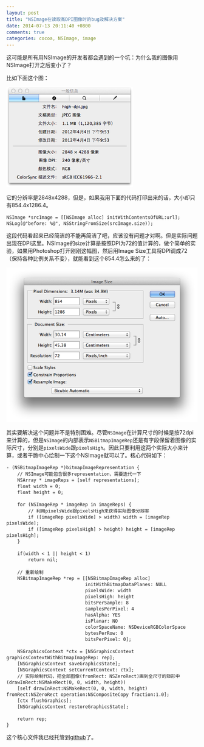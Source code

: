 ```yaml
---
layout: post
title: "NSImage在读取高DPI图像时的bug及解决方案"
date: 2014-07-13 20:11:40 +0800
comments: true
categories: cocoa, NSImage, image
---
```

这可能是所有用NSImage的开发者都会遇到的一个坑：为什么我的图像用NSImage打开之后变小了？

比如下面这个图：

![Image Size with High DPI](/assets/high-dpi-image-size.png)

它的分辨率是2848x4288，但是，如果我用下面的代码打印出来的话，大小却只有854.4x1286.4。

``` objc
NSImage *srcImage = [[NSImage alloc] initWithContentsOfURL:url];
NSLog(@"before: %@", NSStringFromSize(srcImage.size));
```

这段代码看起来已经简洁的不能再简洁了吧，应该没有问题才对啊。但是实际问题出现在DPI这里。NSImage的size计算是按照DPI为72的值计算的，做个简单的实验，如果用Photoshop打开刚刚这幅图，然后用Image Size工具将DPI调成72（保持各种比例关系不变），就能看到这个854.4怎么来的了：

![Change DPI](/assets/try-to-change-dpi-with-photoshop.png)

其实要解决这个问题并不是特别困难。尽管`NSImage`在计算尺寸的时候是按72dpi来计算的，但是`NSImage`的内部表示`NSBitmapImageRep`还是有字段保留着图像的实际尺寸，分别是`pixelsWide`跟`pixelsHigh`。因此只要利用这两个实际大小来计算，或者干脆中心绘制一下这个NSImage就可以了。核心代码如下：

``` objc
- (NSBitmapImageRep *)bitmapImageRepresentation {
    // NSImage可能包含很多representation，需要迭代一下
    NSArray * imageReps = [self representations];
    float width = 0;
    float height = 0;

    for (NSImageRep * imageRep in imageReps) {
        // 利用pixelsWide跟pixelsHigh来获得实际图像分辨率
        if ([imageRep pixelsWide] > width) width = [imageRep pixelsWide];
        if ([imageRep pixelsHigh] > height) height = [imageRep pixelsHigh];
    }
    
    if(width < 1 || height < 1)
        return nil;
    
    // 重新绘制
    NSBitmapImageRep *rep = [[NSBitmapImageRep alloc]
                             initWithBitmapDataPlanes: NULL
                             pixelsWide: width
                             pixelsHigh: height
                             bitsPerSample: 8
                             samplesPerPixel: 4
                             hasAlpha: YES
                             isPlanar: NO
                             colorSpaceName: NSDeviceRGBColorSpace
                             bytesPerRow: 0
                             bitsPerPixel: 0];
    
    NSGraphicsContext *ctx = [NSGraphicsContext graphicsContextWithBitmapImageRep: rep];
    [NSGraphicsContext saveGraphicsState];
    [NSGraphicsContext setCurrentContext: ctx];
    // 实际绘制代码，把全部图像(fromRect: NSZeroRect)画到全尺寸的矩形中(drawInRect:NSMakeRect(0, 0, width, height))
    [self drawInRect:NSMakeRect(0, 0, width, height) fromRect:NSZeroRect operation:NSCompositeCopy fraction:1.0];
    [ctx flushGraphics];
    [NSGraphicsContext restoreGraphicsState];
    
    return rep;
}
```

这个核心文件我已经托管到[github](https://github.com/void-main/NSImage-BitmapRep)了。